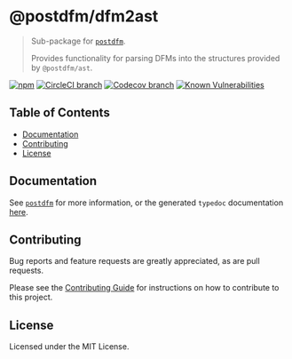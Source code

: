 # @postdfm/dfm2ast

> Sub-package for [`postdfm`](https://github.com/spiltcoffee/postdfm).
>
> Provides functionality for parsing DFMs into the structures provided by `@postdfm/ast`.

[![npm](https://img.shields.io/npm/v/@postdfm/dfm2ast.svg?label=npm)](https://www.npmjs.com/package/@postdfm/dfm2ast)
[![CircleCI branch](https://img.shields.io/circleci/project/github/spiltcoffee/postdfm/main.svg)](https://circleci.com)
[![Codecov branch](https://img.shields.io/codecov/c/gh/spiltcoffee/postdfm/main.svg)](https://codecov.io)
[![Known Vulnerabilities](https://snyk.io/test/github/spiltcoffee/postdfm/badge.svg?targetFile=packages/@postdfm/dfm2ast/package.json)](https://snyk.io/test/github/spiltcoffee/postdfm?targetFile=packages/@postdfm/dfm2ast/package.json)

## Table of Contents

- [Documentation](#documentation)
- [Contributing](#contributing)
- [License](#license)

## Documentation

See [`postdfm`](https://github.com/spiltcoffee/postdfm) for more information, or the generated `typedoc` documentation [here](https://spiltcoffee.com/docs/@postdfm/dfm2ast/).

## Contributing

Bug reports and feature requests are greatly appreciated, as are pull requests.

Please see the [Contributing Guide](https://github.com/spiltcoffee/postdfm/blob/main/.github/CONTRIBUTING.md) for instructions on how to contribute to this project.

## License

Licensed under the MIT License.
